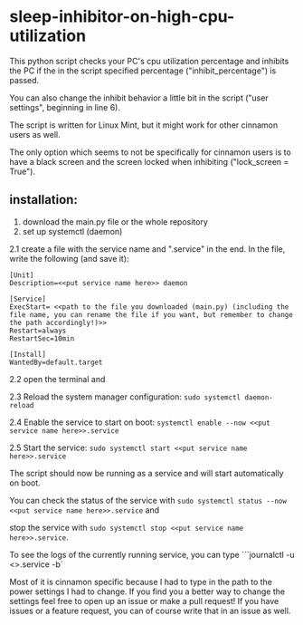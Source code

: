 # sleep-inhibitor-on-high-cpu-utilization
This python script checks your PC's cpu utilization percentage and inhibits the PC if the in the script specified percentage ("inhibit_percentage") is passed. 

You can also change the inhibit behavior a little bit in the script ("user settings", beginning in line 6). 

The script is written for Linux Mint, but it might work for other cinnamon users as well. 

The only option which seems to not be specifically for cinnamon users is to have a black screen and the screen locked when inhibiting ("lock_screen = True").

## installation: 
1. download the main.py file or the whole repository
2. set up systemctl (daemon)

2.1 create a file with the service name and ".service" in the end. In the file, write the following (and save it): 
```
[Unit]
Description=<<put service name here>> daemon

[Service]
ExecStart= <<path to the file you downloaded (main.py) (including the file name, you can rename the file if you want, but remember to change the path accordingly!)>>
Restart=always
RestartSec=10min

[Install]
WantedBy=default.target
```
2.2 open the terminal and 

2.3 Reload the system manager configuration: ```sudo systemctl daemon-reload```

2.4 Enable the service to start on boot: ```systemctl enable --now <<put service name here>>.service```

2.5 Start the service: ```sudo systemctl start <<put service name here>>.service```

The script should now be running as a service and will start automatically on boot. 

You can check the status of the service with ```sudo systemctl status --now <<put service name here>>.service``` and 

stop the service with ```sudo systemctl stop <<put service name here>>.service```.

To see the logs of the currently running service, you can type ```journalctl -u <<put service name here>>.service -b`


Most of it is cinnamon specific because I had to type in the path to the power settings I had to change. If you find you a better way to change the settings feel free to open up an issue or make a pull request!
If you have issues or a feature request, you can of course write that in an issue as well. 
